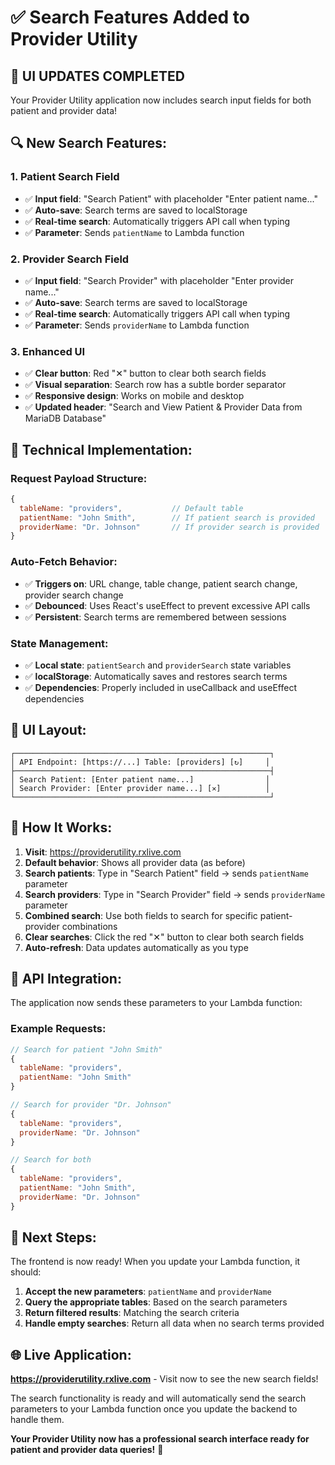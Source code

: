 # ✅ Search Features Added to Provider Utility

## 🎉 **UI UPDATES COMPLETED**

Your Provider Utility application now includes search input fields for both patient and provider data!

## 🔍 **New Search Features:**

### 1. **Patient Search Field**
- ✅ **Input field**: "Search Patient" with placeholder "Enter patient name..."
- ✅ **Auto-save**: Search terms are saved to localStorage
- ✅ **Real-time search**: Automatically triggers API call when typing
- ✅ **Parameter**: Sends `patientName` to Lambda function

### 2. **Provider Search Field**
- ✅ **Input field**: "Search Provider" with placeholder "Enter provider name..."
- ✅ **Auto-save**: Search terms are saved to localStorage
- ✅ **Real-time search**: Automatically triggers API call when typing
- ✅ **Parameter**: Sends `providerName` to Lambda function

### 3. **Enhanced UI**
- ✅ **Clear button**: Red "✕" button to clear both search fields
- ✅ **Visual separation**: Search row has a subtle border separator
- ✅ **Responsive design**: Works on mobile and desktop
- ✅ **Updated header**: "Search and View Patient & Provider Data from MariaDB Database"

## 🔧 **Technical Implementation:**

### **Request Payload Structure:**
```javascript
{
  tableName: "providers",           // Default table
  patientName: "John Smith",        // If patient search is provided
  providerName: "Dr. Johnson"       // If provider search is provided
}
```

### **Auto-Fetch Behavior:**
- ✅ **Triggers on**: URL change, table change, patient search change, provider search change
- ✅ **Debounced**: Uses React's useEffect to prevent excessive API calls
- ✅ **Persistent**: Search terms are remembered between sessions

### **State Management:**
- ✅ **Local state**: `patientSearch` and `providerSearch` state variables
- ✅ **localStorage**: Automatically saves and restores search terms
- ✅ **Dependencies**: Properly included in useCallback and useEffect dependencies

## 🎨 **UI Layout:**

```
┌─────────────────────────────────────────────────────────┐
│ API Endpoint: [https://...] Table: [providers] [↻]     │
├─────────────────────────────────────────────────────────┤
│ Search Patient: [Enter patient name...]                │
│ Search Provider: [Enter provider name...] [✕]          │
└─────────────────────────────────────────────────────────┘
```

## 🚀 **How It Works:**

1. **Visit**: https://providerutility.rxlive.com
2. **Default behavior**: Shows all provider data (as before)
3. **Search patients**: Type in "Search Patient" field → sends `patientName` parameter
4. **Search providers**: Type in "Search Provider" field → sends `providerName` parameter
5. **Combined search**: Use both fields to search for specific patient-provider combinations
6. **Clear searches**: Click the red "✕" button to clear both search fields
7. **Auto-refresh**: Data updates automatically as you type

## 📡 **API Integration:**

The application now sends these parameters to your Lambda function:

### **Example Requests:**
```javascript
// Search for patient "John Smith"
{
  tableName: "providers",
  patientName: "John Smith"
}

// Search for provider "Dr. Johnson"
{
  tableName: "providers", 
  providerName: "Dr. Johnson"
}

// Search for both
{
  tableName: "providers",
  patientName: "John Smith",
  providerName: "Dr. Johnson"
}
```

## 🔄 **Next Steps:**

The frontend is now ready! When you update your Lambda function, it should:

1. **Accept the new parameters**: `patientName` and `providerName`
2. **Query the appropriate tables**: Based on the search parameters
3. **Return filtered results**: Matching the search criteria
4. **Handle empty searches**: Return all data when no search terms provided

## 🌐 **Live Application:**

**https://providerutility.rxlive.com** - Visit now to see the new search fields!

The search functionality is ready and will automatically send the search parameters to your Lambda function once you update the backend to handle them.

**Your Provider Utility now has a professional search interface ready for patient and provider data queries!** 🎉

